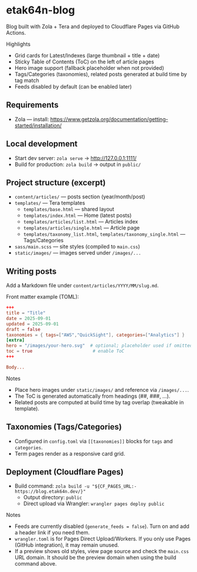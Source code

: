 # etak64n-blog

Blog built with Zola + Tera and deployed to Cloudflare Pages via GitHub Actions.

Highlights
- Grid cards for Latest/Indexes (large thumbnail + title + date)
- Sticky Table of Contents (ToC) on the left of article pages
- Hero image support (fallback placeholder when not provided)
- Tags/Categories (taxonomies), related posts generated at build time by tag match
- Feeds disabled by default (can be enabled later)

## Requirements
- Zola — install: https://www.getzola.org/documentation/getting-started/installation/

## Local development
- Start dev server: `zola serve` → http://127.0.0.1:1111/
- Build for production: `zola build` → output in `public/`

## Project structure (excerpt)
- `content/articles/` — posts section (year/month/post)
- `templates/` — Tera templates
  - `templates/base.html` — shared layout
  - `templates/index.html` — Home (latest posts)
  - `templates/articles/list.html` — Articles index
  - `templates/articles/single.html` — Article page
  - `templates/taxonomy_list.html`, `templates/taxonomy_single.html` — Tags/Categories
- `sass/main.scss` — site styles (compiled to `main.css`)
- `static/images/` — images served under `/images/...`

## Writing posts
Add a Markdown file under `content/articles/YYYY/MM/slug.md`.

Front matter example (TOML):
```toml
+++
title = "Title"
date = 2025-09-01
updated = 2025-09-01
draft = false
taxonomies = { tags=["AWS","QuickSight"], categories=["Analytics"] }
[extra]
hero = "/images/your-hero.svg"  # optional; placeholder used if omitted
toc = true                       # enable ToC
+++

Body...
```

Notes
- Place hero images under `static/images/` and reference via `/images/...`.
- The ToC is generated automatically from headings (##, ###, ...).
- Related posts are computed at build time by tag overlap (tweakable in template).

## Taxonomies (Tags/Categories)
- Configured in `config.toml` via `[[taxonomies]]` blocks for `tags` and `categories`.
- Term pages render as a responsive card grid.

## Deployment (Cloudflare Pages)
- Build command: `zola build -u "${CF_PAGES_URL:-https://blog.etak64n.dev/}"`
  - Output directory: `public`
  - Direct upload via Wrangler: `wrangler pages deploy public`

Notes
- Feeds are currently disabled (`generate_feeds = false`). Turn on and add a header link if you need them.
- `wrangler.toml` is for Pages Direct Upload/Workers. If you only use Pages (GitHub integration), it may remain unused.
- If a preview shows old styles, view page source and check the `main.css` URL domain. It should be the preview domain when using the build command above.
